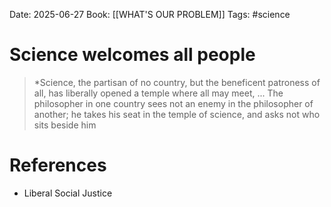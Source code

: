Date: 2025-06-27
Book: [[WHAT'S OUR PROBLEM]]
Tags: #science 
# Science welcomes all people

>*Science, the partisan of no country, but the beneficent patroness of all, has liberally opened a temple where all may meet, ... The philosopher in one country sees not an enemy in the philosopher of another; he takes his seat in the temple of science, and asks not who sits beside him 

# References
- Liberal Social Justice 